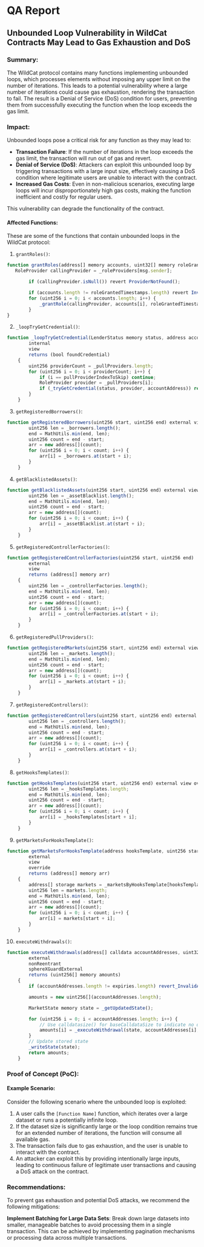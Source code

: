 # QA Report

## Unbounded Loop Vulnerability in WildCat Contracts May Lead to Gas Exhaustion and DoS

### Summary:

The WildCat protocol contains many functions implementing unbounded loops, which processes elements without imposing any upper limit on the number of iterations. This leads to a potential vulnerability where a large number of iterations could cause gas exhaustion, rendering the transaction to fail. The result is a Denial of Service (DoS) condition for users, preventing them from successfully executing the function when the loop exceeds the gas limit.

### Impact:

Unbounded loops pose a critical risk for any function as they may lead to:

- **Transaction Failure**: If the number of iterations in the loop exceeds the gas limit, the transaction will run out of gas and revert.
- **Denial of Service (DoS)**: Attackers can exploit this unbounded loop by triggering transactions with a large input size, effectively causing a DoS condition where legitimate users are unable to interact with the contract.
- **Increased Gas Costs**: Even in non-malicious scenarios, executing large loops will incur disproportionately high gas costs, making the function inefficient and costly for regular users.

This vulnerability can degrade the functionality of the contract.

#### Affected Functions:

These are some of the functions that contain unbounded loops in the WildCat protocol:

1. `grantRoles()`:

```javascript
function grantRoles(address[] memory accounts, uint32[] memory roleGrantedTimestamps) external {
   RoleProvider callingProvider = _roleProviders[msg.sender];

        if (callingProvider.isNull()) revert ProviderNotFound();

        if (accounts.length != roleGrantedTimestamps.length) revert InvalidArrayLength();
        for (uint256 i = 0; i < accounts.length; i++) {
            _grantRole(callingProvider, accounts[i], roleGrantedTimestamps[i]);
        }
}
```

2. `_loopTryGetCredential()`:

```javascript
function _loopTryGetCredential(LenderStatus memory status, address accountAddress, uint256 pullProviderIndexToSkip)
        internal
        view
        returns (bool foundCredential)
    {
        uint256 providerCount = _pullProviders.length;
        for (uint256 i = 0; i < providerCount; i++) {
            if (i == pullProviderIndexToSkip) continue;
            RoleProvider provider = _pullProviders[i];
            if (_tryGetCredential(status, provider, accountAddress)) return (true);
        }
    }
```

3. `getRegisteredBorrowers()`:

```javascript
function getRegisteredBorrowers(uint256 start, uint256 end) external view returns (address[] memory arr) {
        uint256 len = _borrowers.length();
        end = MathUtils.min(end, len);
        uint256 count = end - start;
        arr = new address[](count);
        for (uint256 i = 0; i < count; i++) {
            arr[i] = _borrowers.at(start + i);
        }
    }
```

4. `getBlacklistedAssets()`:

```javascript
function getBlacklistedAssets(uint256 start, uint256 end) external view returns (address[] memory arr) {
        uint256 len = _assetBlacklist.length();
        end = MathUtils.min(end, len);
        uint256 count = end - start;
        arr = new address[](count);
        for (uint256 i = 0; i < count; i++) {
            arr[i] = _assetBlacklist.at(start + i);
        }
    }
```

5. `getRegisteredControllerFactories()`:

```javascript
function getRegisteredControllerFactories(uint256 start, uint256 end)
        external
        view
        returns (address[] memory arr)
    {
        uint256 len = _controllerFactories.length();
        end = MathUtils.min(end, len);
        uint256 count = end - start;
        arr = new address[](count);
        for (uint256 i = 0; i < count; i++) {
            arr[i] = _controllerFactories.at(start + i);
        }
    }
```

6. `getRegisteredPullProviders()`:

```javascript
function getRegisteredMarkets(uint256 start, uint256 end) external view returns (address[] memory arr) {
        uint256 len = _markets.length();
        end = MathUtils.min(end, len);
        uint256 count = end - start;
        arr = new address[](count);
        for (uint256 i = 0; i < count; i++) {
            arr[i] = _markets.at(start + i);
        }
    }
```

7. `getRegisteredControllers()`:

```javascript
function getRegisteredControllers(uint256 start, uint256 end) external view returns (address[] memory arr) {
        uint256 len = _controllers.length();
        end = MathUtils.min(end, len);
        uint256 count = end - start;
        arr = new address[](count);
        for (uint256 i = 0; i < count; i++) {
            arr[i] = _controllers.at(start + i);
        }
    }
```

8. `getHooksTemplates()`:

```javascript
function getHooksTemplates(uint256 start, uint256 end) external view override returns (address[] memory arr) {
        uint256 len = _hooksTemplates.length;
        end = MathUtils.min(end, len);
        uint256 count = end - start;
        arr = new address[](count);
        for (uint256 i = 0; i < count; i++) {
            arr[i] = _hooksTemplates[start + i];
        }
    }
```

9. `getMarketsForHooksTemplate()`:

```javascript
function getMarketsForHooksTemplate(address hooksTemplate, uint256 start, uint256 end)
        external
        view
        override
        returns (address[] memory arr)
    {
        address[] storage markets = _marketsByHooksTemplate[hooksTemplate];
        uint256 len = markets.length;
        end = MathUtils.min(end, len);
        uint256 count = end - start;
        arr = new address[](count);
        for (uint256 i = 0; i < count; i++) {
            arr[i] = markets[start + i];
        }
    }
```

10. `executeWithdrawals()`:

```javascript
function executeWithdrawals(address[] calldata accountAddresses, uint32[] calldata expiries)
        external
        nonReentrant
        sphereXGuardExternal
        returns (uint256[] memory amounts)
    {
        if (accountAddresses.length != expiries.length) revert_InvalidArrayLength();

        amounts = new uint256[](accountAddresses.length);

        MarketState memory state = _getUpdatedState();

        for (uint256 i = 0; i < accountAddresses.length; i++) {
            // Use calldatasize() for baseCalldataSize to indicate no data should be passed as `extraData`
            amounts[i] = _executeWithdrawal(state, accountAddresses[i], expiries[i], msg.data.length);
        }
        // Update stored state
        _writeState(state);
        return amounts;
    }
```

### Proof of Concept (PoC):

#### Example Scenario:

Consider the following scenario where the unbounded loop is exploited:

1. A user calls the `[Function Name]` function, which iterates over a large dataset or runs a potentially infinite loop.
2. If the dataset size is significantly large or the loop condition remains true for an extended number of iterations, the function will consume all available gas.
3. The transaction fails due to gas exhaustion, and the user is unable to interact with the contract.
4. An attacker can exploit this by providing intentionally large inputs, leading to continuous failure of legitimate user transactions and causing a DoS attack on the contract.

### Recommendations:

To prevent gas exhaustion and potential DoS attacks, we recommend the following mitigations:

**Implement Batching for Large Data Sets**:
Break down large datasets into smaller, manageable batches to avoid processing them in a single transaction. This can be achieved by implementing pagination mechanisms or processing data across multiple transactions.
